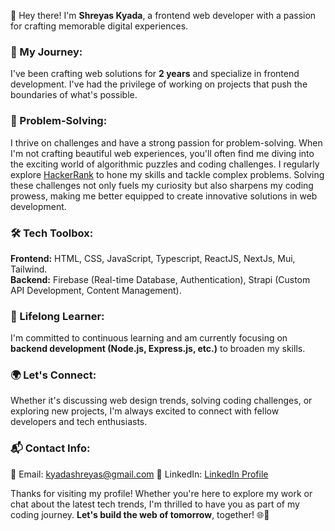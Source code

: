 👋 Hey there! I'm **Shreyas Kyada**, a frontend web developer with a passion for crafting memorable digital experiences.

<h3>🚀 My Journey:</h3>
I've been crafting web solutions for <strong>2 years</strong> and specialize in frontend development. I've had the privilege of working on projects that push the boundaries of what's possible.

<h3>🧠 Problem-Solving:</h3>
I thrive on challenges and have a strong passion for problem-solving. When I'm not crafting beautiful web experiences, you'll often find me diving into the exciting world of algorithmic puzzles and coding challenges. I regularly explore <a href="https://www.hackerrank.com/kyadashreyas" target="blank">HackerRank</a> to hone my skills and tackle complex problems. Solving these challenges not only fuels my curiosity but also sharpens my coding prowess, making me better equipped to create innovative solutions in web development.

<h3>🛠️ Tech Toolbox:</h3>
<strong>Frontend:</strong> HTML, CSS, JavaScript, Typescript, ReactJS, NextJs, Mui, Tailwind. <br />
<strong>Backend:</strong> Firebase (Real-time Database, Authentication), Strapi (Custom API Development, Content Management).

<h3>🌱 Lifelong Learner:</h3>
I'm committed to continuous learning and am currently focusing on <strong>backend development (Node.js, Express.js, etc.)</strong> to broaden my skills.

<h3>🌍 Let's Connect:</h3>
Whether it's discussing web design trends, solving coding challenges, or exploring new projects, I'm always excited to connect with fellow developers and tech enthusiasts.

<h3>📬 Contact Info:</h3>
📧 Email: <a href="mailto:kyadashreyas@gmail.com" target="blank">kyadashreyas@gmail.com</a>
👔 LinkedIn: <a href="https://www.linkedin.com/in/shreyas-kyada-1aa93a235" target="blank">LinkedIn Profile</a>

Thanks for visiting my profile! Whether you're here to explore my work or chat about the latest tech trends, I'm thrilled to have you as part of my coding journey. **Let's build the web of tomorrow**, together! 🌐🚀
